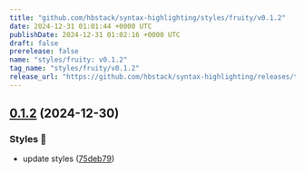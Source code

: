 ```yaml
---
title: "github.com/hbstack/syntax-highlighting/styles/fruity/v0.1.2"
date: 2024-12-31 01:01:44 +0000 UTC
publishDate: 2024-12-31 01:02:16 +0000 UTC
draft: false
prerelease: false
name: "styles/fruity: v0.1.2"
tag_name: "styles/fruity/v0.1.2"
release_url: "https://github.com/hbstack/syntax-highlighting/releases/tag/styles/fruity/v0.1.2"
---
```


## [0.1.2](https://github.com/hbstack/syntax-highlighting/compare/styles/fruity/v0.1.1...styles/fruity/v0.1.2) (2024-12-30)


### Styles 🎨

* update styles ([75deb79](https://github.com/hbstack/syntax-highlighting/commit/75deb79773c00a91668118f44e1ffcf018513cd9))
